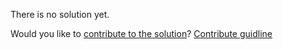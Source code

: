 
There is no solution yet.

Would you like to [contribute to the solution](https://github.com/BFEdev/BFE.dev-solutions/blob/main/typescript/implement-Diff-A-B_en.md)? [Contribute guidline](https://github.com/BFEdev/BFE.dev-solutions#how-to-contribute)
